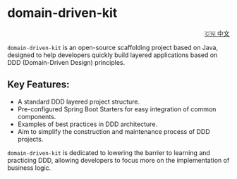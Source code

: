 # domain-driven-kit

<p align="right"><a href="./README_zh.md">🇨🇳 中文</a></p>

`domain-driven-kit` is an open-source scaffolding project based on Java, designed to help developers quickly build layered applications based on DDD (Domain-Driven Design) principles.

## Key Features:

*   A standard DDD layered project structure.
*   Pre-configured Spring Boot Starters for easy integration of common components.
*   Examples of best practices in DDD architecture.
*   Aim to simplify the construction and maintenance process of DDD projects.

`domain-driven-kit` is dedicated to lowering the barrier to learning and practicing DDD, allowing developers to focus more on the implementation of business logic.